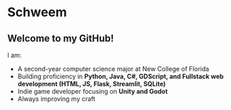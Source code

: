 # Schweem

## Welcome to my GitHub!

I am:
- A second-year computer science major at New College of Florida 
- Building proficiency in **Python, Java, C#, GDScript, and Fullstack web development (HTML, JS, Flask, Streamlit, SQLite)**
- Indie game developer focusing on **Unity and Godot** 
- Always improving my craft
